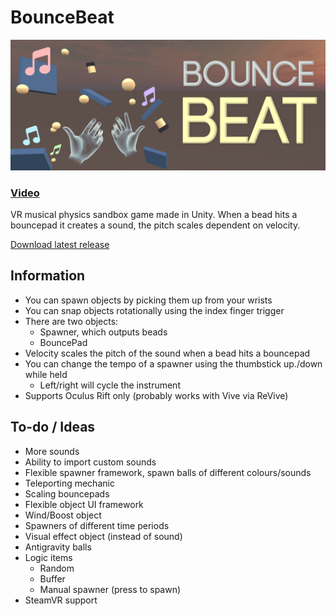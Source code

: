 # BounceBeat

![Logo](https://raw.githubusercontent.com/jackbrookes/bouncebeat/master/Media/bouncebeat-logo.png)

### [Video](https://vimeo.com/223177181)

VR musical physics sandbox game made in Unity.
When a bead hits a bouncepad it creates a sound, the pitch scales dependent on velocity.

[Download latest release](https://github.com/jackbrookes/bouncebeat/releases)

## Information

* You can spawn objects by picking them up from your wrists
* You can snap objects rotationally using the index finger trigger
* There are two objects:
  * Spawner, which outputs beads
  * BouncePad
* Velocity scales the pitch of the sound when a bead hits a bouncepad
* You can change the tempo of a spawner using the thumbstick up./down while held
  * Left/right will cycle the instrument
* Supports Oculus Rift only (probably works with Vive via ReVive)

## To-do / Ideas

* More sounds
* Ability to import custom sounds
* Flexible spawner framework, spawn balls of different colours/sounds
* Teleporting mechanic
* Scaling bouncepads
* Flexible object UI framework
* Wind/Boost object
* Spawners of different time periods
* Visual effect object (instead of sound)
* Antigravity balls
* Logic items
    * Random
    * Buffer
    * Manual spawner (press to spawn)
* SteamVR support
